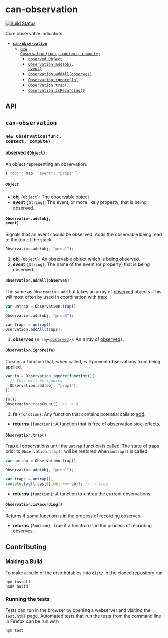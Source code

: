 # can-observation

[![Build Status](https://travis-ci.org/canjs/can-observation.png?branch=master)](https://travis-ci.org/canjs/can-observation)

Core observable indicators.

- <code>[__can-observation__ ](#can-observation-)</code>
  - <code>[new Observation(func, context, compute)](#new-observationfunc-context-compute)</code>
    - <code>[observed Object](#observed-object)</code>
    - <code>[Observation.add(obj, event)](#observationaddobj-event)</code>
    - <code>[Observation.addAll(observes)](#observationaddallobserves)</code>
    - <code>[Observation.ignore(fn)](#observationignorefn)</code>
    - <code>[Observation.trap()](#observationtrap)</code>
    - <code>[Observation.isRecording()](#observationisrecording)</code>

## API


## <code>__can-observation__ </code>



### <code>new Observation(func, context, compute)</code>


#### observed `{Object}`

 
An object representing an observation.

```js
{ "obj": map, "event": "prop1" }
```




##### <code>Object</code>

- __obj__ <code>{Object}</code>:
  The observable object
- __event__ <code>{String}</code>:
  The event, or more likely property, that is being observed.
  

#### <code>Observation.add(obj, event)</code>


Signals that an event should be observed. Adds the observable being read to
the top of the stack.

```js
Observation.add(obj, "prop1");
```


1. __obj__ <code>{Object}</code>:
  An observable object which is being observed.
1. __event__ <code>{String}</code>:
  The name of the event (or property) that is being observed.

#### <code>Observation.addAll(observes)</code>


The same as `Observation.add` but takes an array of [observed](#observed-object) objects.
This will most often by used in coordination with [trap](#observationtrap):

```js
var untrap = Observation.trap();

Observation.add(obj, "prop3");

var traps = untrap();
Oservation.addAll(traps);
```


1. __observes__ <code>{Array\<[observed](#observed-object)\>}</code>:
  An array of [observed](#observed-object)s.
  

#### <code>Observation.ignore(fn)</code>


Creates a function that, when called, will prevent observations from
being applied.

```js
var fn = Observation.ignore(function(){
  // This will be ignored
  Observation.add(obj, "prop1");
});

fn();
Observation.trapCount(); // -> 0
```


1. __fn__ <code>{function}</code>:
  Any function that contains potential calls to 
  [add](#observationaddobj-event).
  

- __returns__ <code>{function}</code>:
  A function that is free of observation side-effects.
  

#### <code>Observation.trap()</code>


Trap all observations until the `untrap` function is called. The state of 
traps prior to `Observation.trap()` will be restored when `untrap()` is called.

```js
var untrap = Observation.trap();

Observation.add(obj, "prop1");

var traps = untrap();
console.log(traps[0].obj === obj); // -> true
```


- __returns__ <code>{function}</code>:
  A function to untrap the current observations.
  

#### <code>Observation.isRecording()</code>


Returns if some function is in the process of recording observes.


- __returns__ <code>{Boolean}</code>:
  True if a function is in the process of recording observes.
    
## Contributing

### Making a Build

To make a build of the distributables into `dist/` in the cloned repository run

```
npm install
node build
```

### Running the tests

Tests can run in the browser by opening a webserver and visiting the `test.html` page.
Automated tests that run the tests from the command line in Firefox can be run with

```
npm test
```
